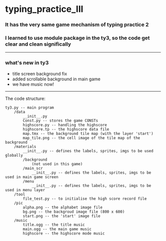 # typing_practice_III

### It has the very same game mechanism of typing practice 2

### I learned to use module package in the ty3, so the code get clear and clean significally
------
### what's new in ty3
- title screen background fix
- added scrollable background in main game
- we have music now!
------
The code structure:

    ty3.py -- main program
        /data
            __init__.py
            Const.py -- stores the game CONSTs
            highscore.py -- handling the highscore
            highscore.tp -- the highscore data file
            map.tmx -- the background tile map (with the layer 'start')
            map_tile.png -- the cell image of the tile map of the background
        /materials
            __init__.py -- defines the labels, sprites, imgs to be used globally
            /background
                (not used in this game)
            /main_scr
                __init__.py -- defines the labels, sprites, imgs to be used in main game screen
            /menu
                __init__.py -- defines the labels, sprites, imgs to be used in menu layer
        /tool
            file_test.py -- to initialise the high score record file
        /pic
            alpha.png -- the alphabet image file
            bg.png -- the backgroud image file (800 x 600)
            start.png -- the 'start' image file
        /music
            title.ogg -- the title music
            main.ogg -- the main game music
            highscore -- the highscore mode music
